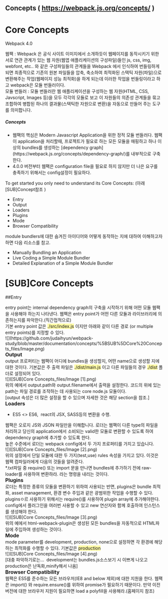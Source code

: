 Concepts  ( https://webpack.js.org/concepts/ )
---------



<a name="4949">

# Core Concepts

</a>


Webpack 4.0


<div>웹팩 : Webpack 은 공식 사이트 이미지에서 소개하듯이 웹페이지를 동작시키기 위한 서로 연관 관계가 있는 웹 자원(웹앱 애플리케이션의 구성파일)들인 js, css, img, webfont, etc.. 와 같은 구성파일들의 관계들을 Webpack 에서 인식하여 번들링하게 되면 최종적으로 기존의 원본 파일들을 압축, 축소하여 최적화된 스택틱 자원(파일)으로 변환해주는 작업(웹페이지 성능 최적화)을 하게 되는데 이러한 작업을 번들링이라고 하고 webpack은 모듈 번들러이다.</div>

<div>모듈 번들러 : 모듈 번들러란 웹 애플리케이션을 구성하는 웹 자원(HTML, CSS, Javscript, Images 등)을 모두 각각의 모듈로 보고 이 자원들의 의존성 관계들을 묶고 조합하여 병합된 하나의 결과물(스택틱한 자원으로 변환)을 자동으로 만들어 주는 도구를 의미합니다.</div>



##### Concepts

</a>

<a name="4949"></a>
*   <a name="4949"></a>

    <div><a name="4949">웹팩의 핵심은 Modern Javascript Application을 위한 정적 모듈 번들러다. 웹팩이 application을 처리할때, 프로젝트가 필요로 하는 모든 모듈을 매핑하고 하나 이상의 bundles를 생성하는</a> [dependency graph](https://webpack.js.org/concepts/dependency-graph/)를 내부적으로 구축한다.</div>

*   <div>4.0.0 버전부터 웹팩은 configuration file을 필요로 하지 않지만 더 나은 요구를 충족하기 위해서는 config설정이 필요하다.</div>

<div>To get started you only need to understand its Core Concepts: (아래 [SUB]Concept참조 )</div>


*   <div>Entry</div>

*   <div>Output</div>

*   <div>Loaders</div>

*   <div>Plugins</div>

*   <div>Mode</div>

*   <div>Browser Compatibility</div>

<div>module bundlers에 대한 숨겨진 아이디어와 어떻게 동작하는 지에 대하여 이해하고자 하면 다음 리소스를 참고.</div>

*   <div>Manually Bundling an Application</div>

*   <div>Live Coding a Simple Module Bundler</div>

*   <div>Detailed Explanation of a Simple Module Bundler</div>

</div>

</div>

<a name="4942">

# [SUB]Core Concepts

<div><span>

<div>


##Entry

<div>entry point는 internal dependency graph의 구축을 시작하기 위해 어떤 모듈 웹팩을 사용해야 하는지 나타낸다. 웹팩은 entry point가 어떤 다른 모듈과 라이브러리에 의존하는지를 파악한다.(직간접적으로)</div>

<div>기본 entry point 값은 <span style="background-color: rgb(255, 250, 165);-evernote-highlight:true;">./src/index.js</span> 이지만 아래와 같이 다른 경로 (or multiple entry points)를 지정할 수 있다.</div>

<div>![](https://github.com/judaihyun/webpack-study/blob/master/documentation/concepts/%5BSUB%5DCore%20Concepts_files/Image.png)</div>

<div><span style="font-size: 12pt; font-weight: bold;">Output</span></div>

<div>output 프로퍼티는 웹팩이 어디에 bundles을 생성할지, 어떤 name으로 생성할 지에 대한 것이다. 기본값은 주 출력 파일은 <span style="background-color: rgb(255, 250, 165);-evernote-highlight:true;">./dist/main.js</span> 이고 다른 파일들의 경우 <span style="background-color: rgb(255, 250, 165);-evernote-highlight:true;">./dist</span> 폴더로 설정되어 있다.</div>

<div>![]([SUB]Core Concepts_files/Image [1].png)</div>

<div>위의 예에서 output.path와 output.filename에서 출력을 설정한다. 코드의 위에 있는 path는 파일 경로를 조작하는 데 사용되는 core node.js 모듈이다.</div>

<div>[output 속성은 더 많은 설정을 할 수 있으며 자세한 것은 해당 section을 참조.]</div>

<div><span style="font-weight: bold; font-size: 12pt;">Loaders</span></div>

*   <div>ES5 <> ES6,  react의 JSX, SASS등의 변환을 수행.</div>

<div>웹팩은 오로지 JS와 JSON 파일만을 이해합니다. 로더는 웹팩이 다른 type의 파일을 처리하고 당신의 application에서 소비되는 valid한 모듈로 변환할 수 있도록 하여 dependency graph에 추가할 수 있도록 한다.</div>

<div>높은 수준에서 로더는 webpack config에서 두 가지 프로퍼티를 가지고 있습니다.</div>

<div>![]([SUB]Core Concepts_files/Image [2].png)</div>

<div>위의 설정에서 단일 모듈에 대한 두 가지(test,use) rules 속성을 가지고 있다. 이것은 웹팩 컴파일러에게 다음의 것들을 알려준다.</div>

<div>*.txt파일 중 require() 또는 import 문을 만나면 bundles에 추가하기 전에 raw-loader를 사용하여 변환하라. 라는 명령을 내리는 것이다.</div>

<div><font style="font-size: 12pt;"><span style="font-size: 12pt; font-weight: bold;">Plugins</span></font></div>

<div>로더는 특정한 종류의 모듈을 변환하기 위하여 사용되는 반면, plugins은 bundle 최적화, asset management, 환경 변수 주입과 같은 광범위한 작업을 수행할 수 있다.</div>

<div>pluginsㅇ르 사용하기 위해서는 require()를 사용하여 plugin array에 추가해야한다. config에서 플러그인을 여러번 사용할 수 있고 new 연산자와 함께 호출하여 인스턴스를 생성해야 한다.</div>

<div>![]([SUB]Core Concepts_files/Image [3].png)</div>

<div>위의 예에서 html-webpack-plugin은 생성된 모든 bundles을 자동적으로 HTML파일에 주입하여 생성하는 것이다.</div>

<div><span style="font-weight: bold; font-size: 12pt;">Mode</span></div>

<div>mode parameter를 development, production, none으로 설정하면 각 환경에 해당하는 최적화를 수행할 수 있다. 기본값은 <span style="background-color: rgb(255, 250, 165);-evernote-highlight:true;">production</span></div>

<div>![]([SUB]Core Concepts_files/Image [4].png)</div>

<div>[대충 파악하기로는...  development는 bundles.js소스보기 시 이쁘게 나오고 production은 난독화,minify해서 나옴]</div>

<div><span style="font-weight: bold; font-size: 12pt;">Browser Compatibility</span></div>

<div>웹팩은 ES5를 준수하는 모든 브라우저(IE8 and below 제외)에 대한 지원을 한다. 웹팩은 import() 와 require.ensure()를 위하여 promise가 필요하기 때문이다. 만약 이전 버전에 대한 브라우저 지원이 필요하면 load a polyfill을 사용해라.(홈페이지 참조)</div>

</div>

</span></div>

</a>


